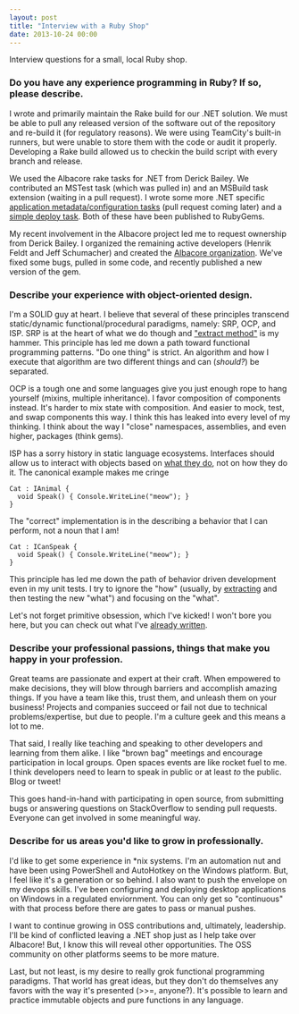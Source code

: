 ```yaml
---
layout: post
title: "Interview with a Ruby Shop"
date: 2013-10-24 00:00
---
```


Interview questions for a small, local Ruby shop.

### Do you have any experience programming in Ruby? If so, please describe.

I wrote and primarily maintain the Rake build for our .NET solution. We must be able to pull any released version of the software out of the repository and re-build it (for regulatory reasons). We were using TeamCity's built-in runners, but were unable to store them with the code or audit it properly. Developing a Rake build allowed us to checkin the build script with every branch and release.

We used the Albacore rake tasks for .NET from Derick Bailey. We contributed an MSTest task (which was pulled in) and an MSBuild task extension (waiting in a pull request). I wrote some more .NET specific [application metadata/configuration tasks][2] (pull request coming later) and a [simple deploy task][3]. Both of these have been published to RubyGems.

  [2]: https://github.com/AnthonyMastrean/FileUpdateTasks
  [3]: https://github.com/AnthonyMastrean/LocalDropTasks

My recent involvement in the Albacore project led me to request ownership from Derick Bailey. I organized the remaining active developers (Henrik Feldt and Jeff Schumacher) and created the [Albacore organization][4]. We've fixed some bugs, pulled in some code, and recently published a new version of the gem.

  [4]: https://github.com/Albacore

### Describe your experience with object-oriented design.

I'm a SOLID guy at heart. I believe that several of these principles transcend static/dynamic functional/procedural paradigms, namely: SRP, OCP, and ISP. SRP is at the heart of what we do though and ["extract method"][5] is my hammer. This principle has led me down a path toward functional programming patterns. "Do one thing" is strict. An algorithm and how I execute that algorithm are two different things and can (_should?_) be separated.

  [5]: http://blog.objectmentor.com/articles/2009/09/11/one-thing-extract-till-you-drop

OCP is a tough one and some languages give you just enough rope to hang yourself (mixins, multiple inheritance). I favor composition of components instead. It's harder to mix state with composition. And easier to mock, test, and swap components this way. I think this has leaked into every level of my thinking. I think about the way I "close" namespaces, assemblies, and even higher, packages (think gems).

ISP has a sorry history in static language ecosystems. Interfaces should allow us to interact with objects based on [what they do][6], not on how they do it. The canonical example makes me cringe

```
Cat : IAnimal {
  void Speak() { Console.WriteLine("meow"); }
}
```

The "correct" implementation is in the describing a behavior that I can perform, not a noun that I am!

```
Cat : ICanSpeak {
  void Speak() { Console.WriteLine("meow"); }
}
```

This principle has led me down the path of behavior driven development even in my unit tests. I try to ignore the "how" (usually, by [extracting][7] and then testing the new "what") and focusing on the "what".

  [6]: http://simpleprogrammer.com/2010/11/02/back-to-basics-what-is-an-interface/
  [7]: http://www.anthonymastrean.com/blog/eradicating-non-determinism-in-tests/

Let's not forget primitive obsession, which I've kicked! I won't bore you here, but you can check out what I've [already written][8].

  [8]: http://www.anthonymastrean.com/blog/primitive-disinterest/

### Describe your professional passions, things that make you happy in your profession.

Great teams are passionate and expert at their craft. When empowered to make decisions, they will blow through barriers and accomplish amazing things. If you have a team like this, trust them, and unleash them on your business! Projects and companies succeed or fail not due to technical problems/expertise, but due to people. I'm a culture geek and this means a lot to me.

That said, I really like teaching and speaking to other developers and learning from them alike. I like "brown bag" meetings and encourage participation in local groups. Open spaces events are like rocket fuel to me. I think developers need to learn to speak in public or at least _to_ the public. Blog or tweet!

This goes hand-in-hand with participating in open source, from submitting bugs or answering questions on StackOverflow to sending pull requests. Everyone can get involved in some meaningful way.

### Describe for us areas you'd like to grow in professionally.

I'd like to get some experience in *nix systems. I'm an automation nut and have been using PowerShell and AutoHotkey on the Windows platform. But, I feel like it's a generation or so behind. I also want to push the envelope on my devops skills. I've been configuring and deploying desktop applications on Windows in a regulated enviornment. You can only get so "continuous" with that process before there are gates to pass or manual pushes.

I want to continue growing in OSS contributions and, ultimately, leadership. I'll be kind of conflicted leaving a .NET shop just as I help take over Albacore! But, I know this will reveal other opportunities. The OSS community on other platforms seems to be more mature.

Last, but not least, is my desire to really grok functional programming paradigms. That world has great ideas, but they don't do themselves any favors with the way it's presented (>>=, anyone?). It's possible to learn and practice immutable objects and pure functions in any language.
